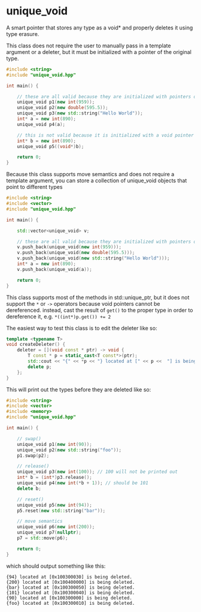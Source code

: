 # unique_void
A smart pointer that stores any type as a void* and properly deletes it using type erasure.

This class does not require the user to manually pass in a template argument or a deleter, but it must be initialized with a pointer of the original type.

```c++
#include <string>
#include "unique_void.hpp"

int main() {

    // these are all valid because they are initialized with pointers of the original type
    unique_void p1(new int(959));
    unique_void p2(new double(595.5));
    unique_void p3(new std::string("Hello World"));
    int* a = new int(890);
    unique_void p4(a);

    // this is not valid because it is initialized with a void pointer
    int* b = new int(890);
    unique_void p5((void*)b);

    return 0;
}
```

Because this class supports move semantics and does not require a template argument, you can store a collection of unique_void objects that point to different types

```c++
#include <string>
#include <vector>
#include "unique_void.hpp"

int main() {

    std::vector<unique_void> v;

    // these are all valid because they are initialized with pointers of the original type
    v.push_back(unique_void(new int(959)));
    v.push_back(unique_void(new double(595.5)));
    v.push_back(unique_void(new std::string("Hello World")));
    int* a = new int(890);
    v.push_back(unique_void(a));

    return 0;
}
```

This class supports most of the methods in std::unique_ptr, but it does not support the `*` or `->` operators because void pointers cannot be dereferenced. instead, cast the result of `get()` to the proper type in order to dereference it, e.g. `*((int*)p.get()) += 2`

The easiest way to test this class is to edit the deleter like so:

```c++
template <typename T>
void createDeleter() {
    deleter = [](void const * ptr) -> void {
        T const * p = static_cast<T const*>(ptr);
        std::cout << "{" << *p << "} located at [" << p <<  "] is being deleted.\n";
        delete p;
    };
}
```

This will print out the types before they are deleted like so:

```c++
#include <string>
#include <vector>
#include <memory>
#include "unique_void.hpp"

int main() {

    // swap()
    unique_void p1(new int(90));
    unique_void p2(new std::string("foo"));
    p1.swap(p2);

    // release()
    unique_void p3(new int(100)); // 100 will not be printed out
    int* b = (int*)p3.release();
    unique_void p4(new int(*b + 1)); // should be 101
    delete b;

    // reset()
    unique_void p5(new int(94));
    p5.reset(new std::string("bar"));

    // move semantics
    unique_void p6(new int(200));
    unique_void p7(nullptr);
    p7 = std::move(p6);

    return 0;
}
```

which should output something like this:
```
{94} located at [0x100300030] is being deleted.
{200} located at [0x100400000] is being deleted.
{bar} located at [0x100300050] is being deleted.
{101} located at [0x100300040] is being deleted.
{90} located at [0x100300000] is being deleted.
{foo} located at [0x100300010] is being deleted.
```
